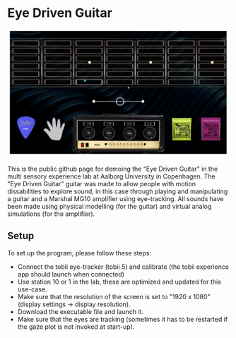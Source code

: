 # Eye Driven Guitar

<img src="image.png" width="600">

This is the public github page for demoing the "Eye Driven Guitar" in the multi sensory experience lab at Aalborg University in Copenhagen. The "Eye Driven Guitar" guitar was made to allow people with motion dissabilities to explore sound, in this case through playing and manipulating a guitar and a Marshal MG10 amplifier using eye-tracking. All sounds have been made using physical modelling (for the guitar) and virtual analog simulations (for the amplifier).

## Setup
To set up the program, please follow these steps:
- Connect the tobii eye-tracker (tobii 5) and calibrate (the tobii experience app should launch when connected)
- Use station 10 or 1 in the lab, these are optimized and updated for this use-case.
- Make sure that the resolution of the screen is set to "1920 x 1080" (display settings -> display resolution).
- Download the executable file and launch it.
- Make sure that the eyes are tracking (sometimes it has to be restarted if the gaze plot is not invoked at start-up).
